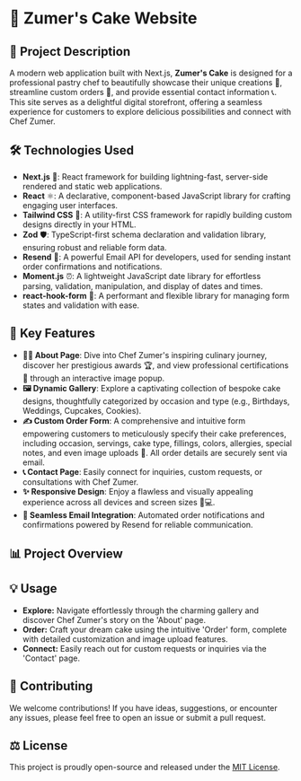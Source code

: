 # 🍰 Zumer's Cake Website

## 📘 Project Description

A modern web application built with Next.js, **Zumer's Cake** is designed for a professional pastry chef to beautifully showcase their unique creations 🎂, streamline custom orders 📝, and provide essential contact information 📞. This site serves as a delightful digital storefront, offering a seamless experience for customers to explore delicious possibilities and connect with Chef Zumer.

## 🛠️ Technologies Used

- **Next.js** 🚀: React framework for building lightning-fast, server-side rendered and static web applications.
- **React** ⚛️: A declarative, component-based JavaScript library for crafting engaging user interfaces.
- **Tailwind CSS** 🎨: A utility-first CSS framework for rapidly building custom designs directly in your HTML.
- **Zod** 🛡️: TypeScript-first schema declaration and validation library, ensuring robust and reliable form data.
- **Resend** 📧: A powerful Email API for developers, used for sending instant order confirmations and notifications.
- **Moment.js** ⏰: A lightweight JavaScript date library for effortless parsing, validation, manipulation, and display of dates and times.
- **react-hook-form** 📝: A performant and flexible library for managing form states and validation with ease.

## 🌟 Key Features

- **👩‍🍳 About Page**: Dive into Chef Zumer's inspiring culinary journey, discover her prestigious awards 🏆, and view professional certifications 📜 through an interactive image popup.
- **🖼️ Dynamic Gallery**: Explore a captivating collection of bespoke cake designs, thoughtfully categorized by occasion and type (e.g., Birthdays, Weddings, Cupcakes, Cookies).
- **✍️ Custom Order Form**: A comprehensive and intuitive form empowering customers to meticulously specify their cake preferences, including occasion, servings, cake type, fillings, colors, allergies, special notes, and even image uploads 📸. All order details are securely sent via email.
- **📞 Contact Page**: Easily connect for inquiries, custom requests, or consultations with Chef Zumer.
- **✨ Responsive Design**: Enjoy a flawless and visually appealing experience across all devices and screen sizes 📱💻.
- **🚀 Seamless Email Integration**: Automated order notifications and confirmations powered by Resend for reliable communication.

## 📊 Project Overview





## 💡 Usage

- **Explore:** Navigate effortlessly through the charming gallery and discover Chef Zumer's story on the 'About' page.
- **Order:** Craft your dream cake using the intuitive 'Order' form, complete with detailed customization and image upload features.
- **Connect:** Easily reach out for custom requests or inquiries via the 'Contact' page.

## 🤝 Contributing

We welcome contributions! If you have ideas, suggestions, or encounter any issues, please feel free to open an issue or submit a pull request.

## ⚖️ License

This project is proudly open-source and released under the [MIT License](LICENSE).
